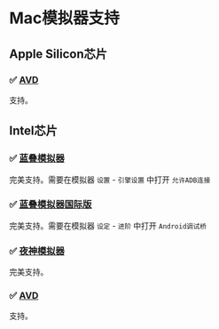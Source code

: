 # Mac模拟器支持

## Apple Silicon芯片

### ✅ [AVD](https://developer.android.com/studio/run/managing-avds)

支持。

## Intel芯片

### ✅ [蓝叠模拟器](https://www.bluestacks.cn/)

完美支持。需要在模拟器 `设置` - `引擎设置` 中打开 `允许ADB连接`

### ✅ [蓝叠模拟器国际版](https://www.bluestacks.com/tw/index.html)

完美支持。需要在模拟器 `设定` - `进阶` 中打开 `Android调试桥`

### ✅ [夜神模拟器](https://www.yeshen.com/)

完美支持。

### ✅ [AVD](https://developer.android.com/studio/run/managing-avds)

支持。